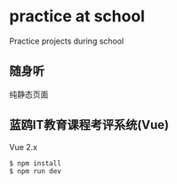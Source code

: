 # practice at school

Practice projects during school


## 随身听

纯静态页面


## 蓝鸥IT教育课程考评系统(Vue)

Vue 2.x

```
$ npm install
$ npm run dev
```
